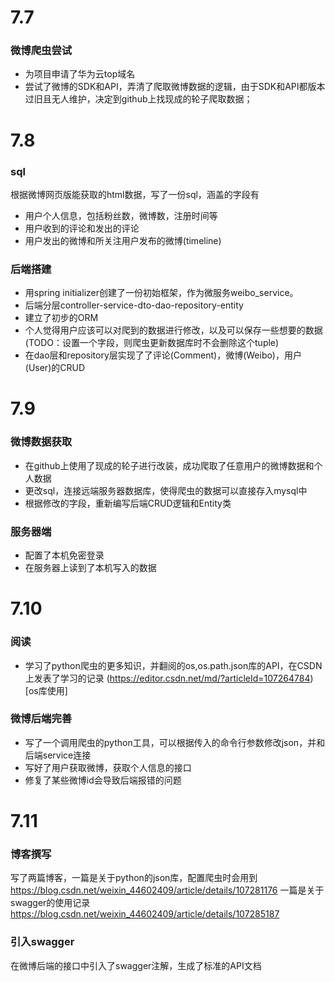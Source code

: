 # 7.7  
### 微博爬虫尝试
* 为项目申请了华为云top域名  
* 尝试了微博的SDK和API，弄清了爬取微博数据的逻辑，由于SDK和API都版本过旧且无人维护，决定到github上找现成的轮子爬取数据；  
# 7.8
### sql
根据微博网页版能获取的html数据，写了一份sql，涵盖的字段有     

* 用户个人信息，包括粉丝数，微博数，注册时间等  
* 用户收到的评论和发出的评论
* 用户发出的微博和所关注用户发布的微博(timeline)
### 后端搭建
* 用spring initializer创建了一份初始框架，作为微服务weibo_service。  
* 后端分层controller-service-dto-dao-repository-entity
* 建立了初步的ORM
* 个人觉得用户应该可以对爬到的数据进行修改，以及可以保存一些想要的数据(TODO：设置一个字段，则爬虫更新数据库时不会删除这个tuple)
* 在dao层和repository层实现了了评论(Comment)，微博(Weibo)，用户(User)的CRUD  
# 7.9
### 微博数据获取  
* 在github上使用了现成的轮子进行改装，成功爬取了任意用户的微博数据和个人数据
* 更改sql，连接远端服务器数据库，使得爬虫的数据可以直接存入mysql中
* 根据修改的字段，重新编写后端CRUD逻辑和Entity类
### 服务器端
* 配置了本机免密登录
* 在服务器上读到了本机写入的数据
# 7.10
### 阅读
* 学习了python爬虫的更多知识，并翻阅的os,os.path.json库的API，在CSDN上发表了学习的记录
(https://editor.csdn.net/md/?articleId=107264784)[os库使用]
### 微博后端完善
* 写了一个调用爬虫的python工具，可以根据传入的命令行参数修改json，并和后端service连接
* 写好了用户获取微博，获取个人信息的接口
* 修复了某些微博id会导致后端报错的问题
# 7.11
### 博客撰写
写了两篇博客，一篇是关于python的json库，配置爬虫时会用到
https://blog.csdn.net/weixin_44602409/article/details/107281176
一篇是关于swagger的使用记录
https://blog.csdn.net/weixin_44602409/article/details/107285187
### 引入swagger
在微博后端的接口中引入了swagger注解，生成了标准的API文档

